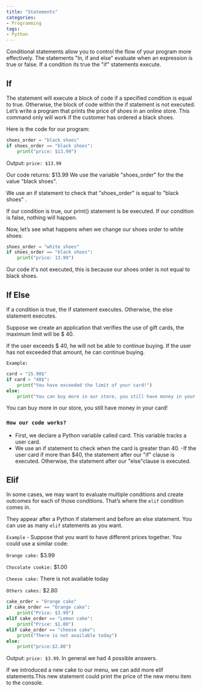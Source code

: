 ```yaml
---
title: "Statements"
categories:
- Programming
tags:
- Python
---
```


Conditional statements allow you to control the flow of your program more effectively.
The statements "In, if and else" evaluate when an expression is true or false. If a condition its true the "if" statements execute.

## If

 The statement will execute a block of code if a specified condition is equal to true. Otherwise, the block of code within the if statement is not executed.
 Let’s write a program that prints the price of shoes in an online store. This command only will work if the customer has ordered a black shoes.

Here is the code for our program:

```python
shoes_order = "black shoes"
if shoes_order == "black shoes":
    print("price: $13.99")
```

Output: `price: $13.99`

Our code returns: $13.99
We use the variable "shoes_order" for the the value "black shoes".

We use an if statement to check that "shoes_order" is equal to "black shoes" .

 If our condition is true, our print() statement is be executed. If our condition is false, nothing will happen.

Now, let’s see what happens when we change our shoes order to white shoes:

```python
shoes_order = "white shoes"
if shoes_order == "black shoes":
    print("price: 13.99")
```

Our code it's not executed, this is because our shoes order is not equal to black shoes.

## If Else

If a condition is true, the if statement executes. Otherwise, the else statement executes.

Suppose we create an application that verifies the use of gift cards, the maximum limit will be $ 40.

If the user exceeds $ 40, he will not be able to continue buying.
If the user has not exceeded that amount, he can continue buying.

`Example:`

```python
card = "15.98$"
if card > "40$":
    print("You have exceeded the limit of your card!")
else:
    print("You can buy more in our store, you still have money in your card!")
```

You can buy more in our store, you still have money in your card!

### `How our code works?`

- First, we declare a Python variable called card. This variable tracks a user card.
- We use an if statement to check when the card is greater than 40.
-If the user card if more than $40, the statement after our "if" clause is executed. Otherwise, the statement after our "else"clause is executed.

## Elif

In some cases, we may want to evaluate multiple conditions and create outcomes for each of those conditions. That’s where the `elif` condition comes in.

They appear after a Python if statement and before an else statement. You can use as many `elif` statements as you want.

`Example` - Suppose that you want to have different prices together. You could use a similar code:

`Orange cake:` $3.99

`Chocolate cookie:` $1.00

`Cheese cake:` There is not available today

`Others cakes:` $2.80

```python
cake_order = "Orange cake"
if cake_order == "Orange cake":
    print("Price: $3.99")
elif cake_order == "Lemon cake":
    print("Price: $1.00")
elif cake_order == "cheese cake":
    print("There is not available today")
else: 
    print("price:$2.80")
```

Output: `price: $3.99`. In general we had 4 possible answers.

If we introduced a new cake to our menu, we can add more elif statements.This new statement could print the price of the new menu item to the console.
